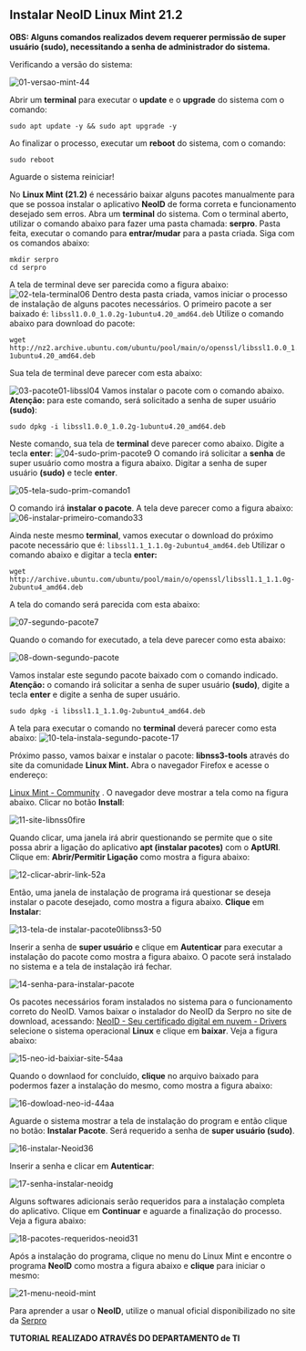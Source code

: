## Instalar NeoID Linux Mint 21.2

**OBS: Alguns comandos realizados devem requerer permissão de super usuário (sudo), necessitando a senha de administrador do sistema.**

Verificando a versão do sistema:

![01-versao-mint-44](https://github.com/doguibnu/serpro-neoid-linux-mint-21-2/assets/38897311/562ef9c8-6ec1-4968-b41e-a2f9c1547fe2)

Abrir um **terminal** para executar o **update** e o **upgrade** do sistema com o comando:

```
sudo apt update -y && sudo apt upgrade -y
```

Ao finalizar o processo, executar um **reboot** do sistema, com o comando:

```
sudo reboot
```

Aguarde o sistema reiniciar!

No **Linux Mint (21.2)** é necessário baixar alguns pacotes manualmente para que se possoa instalar o aplicativo **NeoID** de forma correta e funcionamento desejado sem erros. Abra um **terminal** do sistema. Com o terminal aberto, utilizar o comando abaixo para fazer uma pasta chamada: **serpro**. Pasta feita, executar o comando para **entrar/mudar** para a pasta criada. Siga com os comandos abaixo:

```
mkdir serpro
cd serpro
```

A tela de terminal deve ser parecida como a figura abaixo:
![02-tela-terminal06](https://github.com/doguibnu/serpro-neoid-linux-mint-21-2/assets/38897311/b3baa6ed-8da3-4255-8656-59e46545fa41)
Dentro desta pasta criada, vamos iniciar o processo de instalação de alguns pacotes necessários. O primeiro pacote a ser baixado é: `libssl1.0.0_1.0.2g-1ubuntu4.20_amd64.deb`  Utilize o comando abaixo para download do pacote:

```
wget http://nz2.archive.ubuntu.com/ubuntu/pool/main/o/openssl/libssl1.0.0_1.0.2g-1ubuntu4.20_amd64.deb
```

Sua tela de terminal deve parecer com esta abaixo:

![03-pacote01-libssl04](https://github.com/doguibnu/serpro-neoid-linux-mint-21-2/assets/38897311/bd5e6d70-5035-489c-b336-5da40e228714)
Vamos instalar o pacote com o comando abaixo. **Atenção:** para este comando, será solicitado a senha de super usuário **(sudo)**:

```
sudo dpkg -i libssl1.0.0_1.0.2g-1ubuntu4.20_amd64.deb
```

Neste comando, sua tela de **terminal** deve parecer como abaixo. Digite a tecla **enter**:
![04-sudo-prim-pacote9](https://github.com/doguibnu/serpro-neoid-linux-mint-21-2/assets/38897311/d63d4e94-3836-4fb3-94a9-d683b1f3a84e)
O comando irá solicitar a **senha** de super usuário como mostra a figura abaixo. Digitar a senha de super usuário **(sudo)** e tecle **enter**.

![05-tela-sudo-prim-comando1](https://github.com/doguibnu/serpro-neoid-linux-mint-21-2/assets/38897311/7216dfb3-0ee3-4235-9da1-0f8f9f41b979)

O comando irá **instalar o pacote**. A tela deve parecer como a figura abaixo:
![06-instalar-primeiro-comando33](https://github.com/doguibnu/serpro-neoid-linux-mint-21-2/assets/38897311/61ddde35-932e-4c24-b3d1-7feb5b0ed101)

Ainda neste mesmo **terminal**, vamos executar o download do próximo pacote necessário que é: `libssl1.1_1.1.0g-2ubuntu4_amd64.deb` Utilizar o comando abaixo e digitar a tecla **enter:**

```
wget http://archive.ubuntu.com/ubuntu/pool/main/o/openssl/libssl1.1_1.1.0g-2ubuntu4_amd64.deb 
```

A tela do comando será parecida com esta abaixo:

![07-segundo-pacote7](https://github.com/doguibnu/serpro-neoid-linux-mint-21-2/assets/38897311/bac76b49-4682-4842-855d-0af55420f1e3)

Quando o comando for executado, a tela deve parecer como esta abaixo:

![08-down-segundo-pacote](https://github.com/doguibnu/serpro-neoid-linux-mint-21-2/assets/38897311/a90897e3-d33b-4450-823f-fcf268e61e63)

Vamos instalar este segundo pacote baixado com o comando indicado. **Atenção:** o comando irá solicitar a senha de super usuário **(sudo)**, digite a tecla **enter** e digite a senha de super usuário.

```
sudo dpkg -i libssl1.1_1.1.0g-2ubuntu4_amd64.deb
```

A tela para executar o comando no **terminal** deverá parecer como esta abaixo:
![10-tela-instala-segundo-pacote-17](https://github.com/doguibnu/serpro-neoid-linux-mint-21-2/assets/38897311/db5e787e-6fd4-43f9-948f-2a22be9210f2)

Próximo passo, vamos baixar e instalar o pacote: **libnss3-tools** através do site da comunidade **Linux Mint.** Abra o navegador Firefox e acesse o endereço:

[Linux Mint - Community](https://community.linuxmint.com/software/view/libnss3-tools) . O navegador deve mostrar a tela como na figura abaixo. Clicar no botão **Install**:

![11-site-libnss0fire](https://github.com/doguibnu/serpro-neoid-linux-mint-21-2/assets/38897311/055df0d9-4698-4daa-921a-37bfccffcf0e)

Quando clicar, uma janela irá abrir questionando se permite que o site possa abrir a ligação do aplicativo **apt (instalar pacotes)** com o **AptURl**. Clique em: **Abrir/Permitir Ligação** como mostra a figura abaixo:

![12-clicar-abrir-link-52a](https://github.com/doguibnu/serpro-neoid-linux-mint-21-2/assets/38897311/c112d4e9-9058-453d-b7f7-52d21dc9780c)

Então, uma janela de instalação de programa irá questionar se deseja instalar o pacote desejado, como mostra a figura abaixo. **Clique** em **Instalar**:

![13-tela-de instalar-pacote0libnss3-50](https://github.com/doguibnu/serpro-neoid-linux-mint-21-2/assets/38897311/7b91b07a-7a61-4c53-8ad6-c5704e7a140a)

Inserir a senha de **super usuário** e clique em **Autenticar** para executar a instalação do pacote como mostra a figura abaixo. O pacote será instalado no sistema e a tela de instalação irá fechar.

![14-senha-para-instalar-pacote](https://github.com/doguibnu/serpro-neoid-linux-mint-21-2/assets/38897311/2b21d036-7cb9-45e5-801a-cee8aa703d46)

Os pacotes necessários foram instalados no sistema para o funcionamento correto do NeoID. Vamos baixar o instalador do NeoID da Serpro no site de download, acessando:  [NeoID - Seu certificado digital em nuvem - Drivers](https://neoid.estaleiro.serpro.gov.br/downloads/) selecione o sistema operacional **Linux** e clique em **baixar**. Veja a figura abaixo: 

![15-neo-id-baixiar-site-54aa](https://github.com/doguibnu/serpro-neoid-linux-mint-21-2/assets/38897311/dbfb82be-8ce6-415c-baab-77a0f590b565)

Quando o downlaod for concluído, **clique** no arquivo baixado para podermos fazer a instalação do mesmo, como mostra a figura abaixo:

![16-dowload-neo-id-44aa](https://github.com/doguibnu/serpro-neoid-linux-mint-21-2/assets/38897311/4c65627e-ca11-4cfc-b3d5-16e5bef3408b)

Aguarde o sistema mostrar a tela de instalação do program e então clique no botão: **Instalar Pacote**. Será requerido a senha de **super usuário (sudo)**.

![16-instalar-Neoid36](https://github.com/doguibnu/serpro-neoid-linux-mint-21-2/assets/38897311/d93483fa-fb41-4e79-a631-65b0a9234605)

Inserir a senha e clicar em **Autenticar**:

![17-senha-instalar-neoidg](https://github.com/doguibnu/serpro-neoid-linux-mint-21-2/assets/38897311/b22afc30-e09e-44f2-9442-983764a31c6c)

Alguns softwares adicionais serão requeridos para a instalação completa do aplicativo. Clique em **Continuar** e aguarde a finalização do processo. Veja a figura abaixo:

![18-pacotes-requeridos-neoid31](https://github.com/doguibnu/serpro-neoid-linux-mint-21-2/assets/38897311/d085cb82-7819-4a79-97e1-7785391298a7)

Após a instalação do programa, clique no menu do Linux Mint e encontre o programa **NeoID** como mostra a figura abaixo e **clique** para iniciar o mesmo:

![21-menu-neoid-mint](https://github.com/doguibnu/serpro-neoid-linux-mint-21-2/assets/38897311/abd9f967-fb35-4cc3-9142-fc7b61c2b56e)

Para aprender a usar o **NeoID**, utilize o manual oficial disponibilizado no site da [Serpro ](https://neoid.estaleiro.serpro.gov.br/downloads/Manual-NeoID.pdf)


**TUTORIAL REALIZADO ATRAVÉS DO DEPARTAMENTO de TI**
